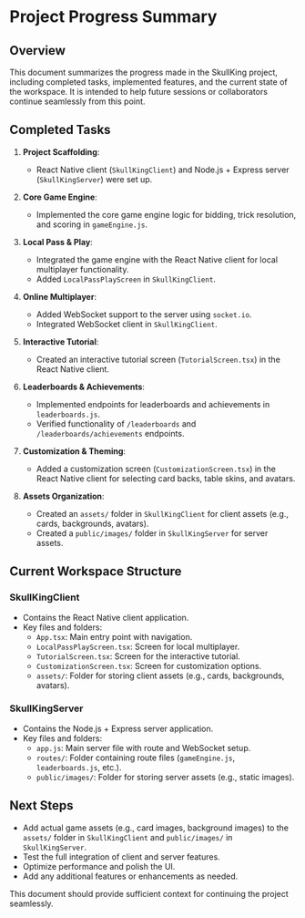 # Project Progress Summary

## Overview

This document summarizes the progress made in the SkullKing project, including completed tasks, implemented features, and the current state of the workspace. It is intended to help future sessions or collaborators continue seamlessly from this point.

## Completed Tasks

1. **Project Scaffolding**:

   - React Native client (`SkullKingClient`) and Node.js + Express server (`SkullKingServer`) were set up.

2. **Core Game Engine**:

   - Implemented the core game engine logic for bidding, trick resolution, and scoring in `gameEngine.js`.

3. **Local Pass & Play**:

   - Integrated the game engine with the React Native client for local multiplayer functionality.
   - Added `LocalPassPlayScreen` in `SkullKingClient`.

4. **Online Multiplayer**:

   - Added WebSocket support to the server using `socket.io`.
   - Integrated WebSocket client in `SkullKingClient`.

5. **Interactive Tutorial**:

   - Created an interactive tutorial screen (`TutorialScreen.tsx`) in the React Native client.

6. **Leaderboards & Achievements**:

   - Implemented endpoints for leaderboards and achievements in `leaderboards.js`.
   - Verified functionality of `/leaderboards` and `/leaderboards/achievements` endpoints.

7. **Customization & Theming**:

   - Added a customization screen (`CustomizationScreen.tsx`) in the React Native client for selecting card backs, table skins, and avatars.

8. **Assets Organization**:
   - Created an `assets/` folder in `SkullKingClient` for client assets (e.g., cards, backgrounds, avatars).
   - Created a `public/images/` folder in `SkullKingServer` for server assets.

## Current Workspace Structure

### SkullKingClient

- Contains the React Native client application.
- Key files and folders:
  - `App.tsx`: Main entry point with navigation.
  - `LocalPassPlayScreen.tsx`: Screen for local multiplayer.
  - `TutorialScreen.tsx`: Screen for the interactive tutorial.
  - `CustomizationScreen.tsx`: Screen for customization options.
  - `assets/`: Folder for storing client assets (e.g., cards, backgrounds, avatars).

### SkullKingServer

- Contains the Node.js + Express server application.
- Key files and folders:
  - `app.js`: Main server file with route and WebSocket setup.
  - `routes/`: Folder containing route files (`gameEngine.js`, `leaderboards.js`, etc.).
  - `public/images/`: Folder for storing server assets (e.g., static images).

## Next Steps

- Add actual game assets (e.g., card images, background images) to the `assets/` folder in `SkullKingClient` and `public/images/` in `SkullKingServer`.
- Test the full integration of client and server features.
- Optimize performance and polish the UI.
- Add any additional features or enhancements as needed.

This document should provide sufficient context for continuing the project seamlessly.
